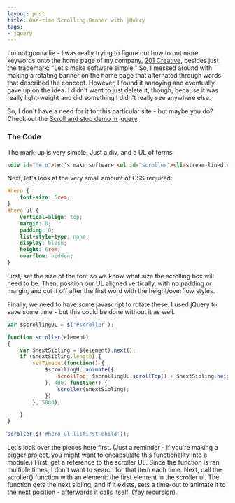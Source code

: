 ```yaml
---
layout: post
title: One-time Scrolling Banner with jQuery
tags:
- jquery
---
```

I'm not gonna lie - I was really trying to figure out how to put more keywords onto the home page of my company, [201 Creative](http://201creative.com), besides just the trademark: "Let's make software simple."  So, I messed around with making a rotating banner on the home page that alternated through words that described the concept.  However, I found it annoying and eventually gave up on the idea.  I didn't want to just delete it, though, because it was really light-weight and did something I didn't really see anywhere else.

So, I don't have a need for it for this particular site - but maybe you do?  Check out the [Scroll and stop demo in jquery](/demo/scroll-and-stop.html).

### The Code

The mark-up is very simple.  Just a div, and a UL of terms:

```html
<div id="hero">Let's make software <ul id="scroller"><li>stream-lined.</li><li>effective.</li><li>simple.</li></ul></div>
```

Next, let's look at the very small amount of CSS required:
    
```css
#hero {
    font-size: 5rem;
}
#hero ul {
    vertical-align: top;
    margin: 0;
    padding: 0;
    list-style-type: none;
    display: block;
    height: 6rem;
    overflow: hidden;
}
```

First, set the size of the font so we know what size the scrolling box will need to be.  Then, position our UL aligned vertically, with no padding or margin, and cut it off after the first word with the height/overflow styles.

Finally, we need to have some javascript to rotate these.  I used jQuery to save some time - but this could be done without it as well.

```javascript
var $scrollingUL = $('#scroller');

function scroller(element)
{
    var $nextSibling = $(element).next();
    if ($nextSibling.length) {
        setTimeout(function() {
            $scrollingUL.animate({
                scrollTop: $scrollingUL.scrollTop() + $nextSibling.height()
            }, 400, function() {
                scroller($nextSibling);
            })
        }, 5000);

    }
}

scroller($('#hero ul li:first-child'));
```

Let's look over the pieces here first.  (Just a reminder - if you're making a bigger project, you might want to encapsulate this functionality into a module.)  First, get a reference to the scroller UL.  Since the function is ran multiple times, I don't want to search for that item each time.  Next, call the scroller() function with an element: the first element in the scroller ul.  The function gets the next sibling, and if it exists, sets a time-out to animate it to the next position - afterwards it calls itself. (Yay recursion). 
